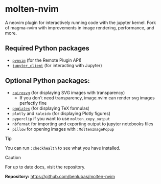 # molten-nvim

A neovim plugin for interactively running code with the jupyter kernel. Fork of magma-nvim with improvements in image rendering, performance, and more.

## Required Python packages

- [`pynvim`](https://github.com/neovim/pynvim) (for the Remote Plugin API)
- [`jupyter_client`](https://github.com/jupyter/jupyter_client) (for interacting with Jupyter)

## Optional Python packages:

- [`cairosvg`](https://cairosvg.org/) (for displaying SVG images with transparency)
  - If you don't need transparency, image.nvim can render svg images perfectly fine
- [`pnglatex`](https://pypi.org/project/pnglatex/) (for displaying TeX formulas)
- `plotly` and `kaleido` (for displaying Plotly figures)
- `pyperclip` if you want to use `molten_copy_output`
- `nbformat` for importing and exporting output to jupyter notebooks files
- `pillow` for opening images with `:MoltenImagePopup`

> [!TIP]
> You can run `:checkhealth` to see what you have installed.

> [!CAUTION]
> For up to date docs, visit the repository.

**Repository:** <https://github.com/benlubas/molten-nvim>

<!-- vim: set ft=markdown: -->